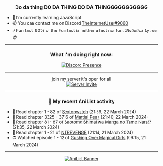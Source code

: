 <div align="center">

### Do da thing DO DA THING DO DA THINGGGGGGGGGGG
</div>

- 🌱 I’m currently learning JavaScript
- 📫 You can contact me on Discord [TheInternetUser#9060](https://discord.com/users/534117072796385300)
- ⚡ Fun fact: 80% of the Fun fact is neither a fact nor fun. _Statistics by me 😎_
<hr>

<div align="center">

### What I'm doing right now:
[![Discord Presence](https://lanyard.cnrad.dev/api/534117072796385300)](https://discord.com/users/534117072796385300)
<hr>

join my server it's open for all <br>
[![Server Invite](https://invidget.switchblade.xyz/bfYgVHxrSs)](https://discord.gg/bfYgVHxrSs)

<hr>
  
### 🌸 My recent AniList activity

</div>

<!-- ANILIST_ACTIVITY:start -->

-   📖 Read chapter 1 - 82 of [Sextopwatch](https://anilist.co/manga/152411) (21:59, 22 March 2024)
-   📖 Read chapter 3325 - 3716 of [Martial Peak](https://anilist.co/manga/104494) (21:40, 22 March 2024)
-   📖 Read chapter 81 - 87 of [Saotome Shimai wa Manga no Tame Nara!?](https://anilist.co/manga/103621) (21:35, 22 March 2024)
-   📖 Read chapter 1 - 21 of [NTREVENGE](https://anilist.co/manga/167427) (21:14, 21 March 2024)
-   📺 Watched episode 1 - 12 of [Gushing Over Magical Girls](https://anilist.co/anime/162780) (09:15, 21 March 2024)

<!-- ANILIST_ACTIVITY:end -->
<hr>

<div align="center">

[![AniList Banner](https://img.anili.st/User/929966)](https://anilist.co/user/TheInternetUser)

<!-- ![Profile views](https://gpvc.arturio.dev/TheInternetUse7) Since 2023-01-09 -->
<br>


</div>
